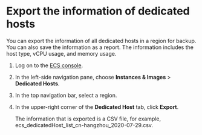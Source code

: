 # Export the information of dedicated hosts

You can export the information of all dedicated hosts in a region for backup. You can also save the information as a report. The information includes the host type, vCPU usage, and memory usage.

1.  Log on to the [ECS console](https://ecs.console.aliyun.com).

2.  In the left-side navigation pane, choose **Instances & Images** \> **Dedicated Hosts**.

3.  In the top navigation bar, select a region.

4.  In the upper-right corner of the **Dedicated Host** tab, click **Export**.

    The information that is exported is a CSV file, for example, ecs\_dedicatedHost\_list\_cn-hangzhou\_2020-07-29.csv.


